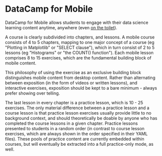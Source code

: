 # DataCamp for Mobile

DataCamp for Mobile allows students to engage with their data science learning
content anytime, anywhere (even [on the
toilet](https://www.datacamp.com/community/blog/mobile-data-science)).

A course is clearly subdivided into chapters, and lessons. A mobile course
consists of 4 to 5 chapters, mapping to one major concept of a course (eg
"Plotting in Matplotlib" or "SELECT clause"), which in turn consist of 2 to 5
lessons (eg "Histograms" or "the COUNT() function"). Each mobile lesson
comprises 8 to 15 exercises, which are the fundamental building block of mobile
content.

This philosophy of using the exercise as an exclusive building block
distinguishes mobile content from desktop content. Rather than alternating
between exposition (in the form of videos or written lessons), and interactive
exercises, exposition should be kept to a bare minimum - always prefer showing
over telling.

The last lesson in every chapter is a practice lesson, which is 10 - 25
exercises. The only material difference between a practice lesson and a course
lesson is that practice lesson exercises usually provide little to no background
context, and should theoretically be doable by anyone who has completed the
course lessons in a given chapter. Practice lessons presented to students in a
random order (in contrast to course lesson exercises, which are always shown in
the order specified in their YAML files). These pools of practice content are
currently embedded within courses, but will eventually be extracted into a full
practice-only mode, as well.
